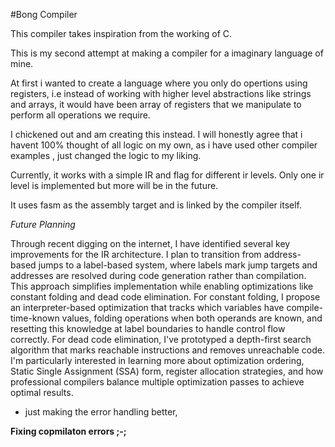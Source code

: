 #Bong Compiler 

This compiler takes inspiration from the working of C. 

This is my second attempt at making a compiler for a imaginary language of mine. 


At first i wanted to create a language where you only do opertions using registers, i.e instead of working with higher level abstractions like strings and arrays, it would have been array of registers that we manipulate to perform all operations we require. 


I chickened out and am creating this instead. I will honestly agree that i havent 100% thought of all logic on my own, as i have used other compiler examples , just changed the logic to my liking. 

Currently, it works with a simple IR and flag for different ir levels. Only one ir level is implemented but more will be in the future.


It uses fasm as the assembly target and is linked by the compiler itself. 




*Future Planning*



Through recent digging on the internet, I have  identified several key improvements for the IR architecture. I plan to transition from address-based jumps to a label-based system, where labels mark jump targets and addresses are resolved during code generation rather than compilation. This approach simplifies implementation while enabling optimizations like constant folding and dead code elimination.
For constant folding, I propose an interpreter-based optimization that tracks which variables have compile-time-known values, folding operations when both operands are known, and resetting this knowledge at label boundaries to handle control flow correctly. For dead code elimination, I've prototyped a depth-first search algorithm that marks reachable instructions and removes unreachable code.
I'm particularly interested in learning more about optimization ordering, Static Single Assignment (SSA) form, register allocation strategies, and how professional compilers balance multiple optimization passes to achieve optimal results.

+ just making the error handling better, 


















**Fixing copmilaton errors ;-;**
